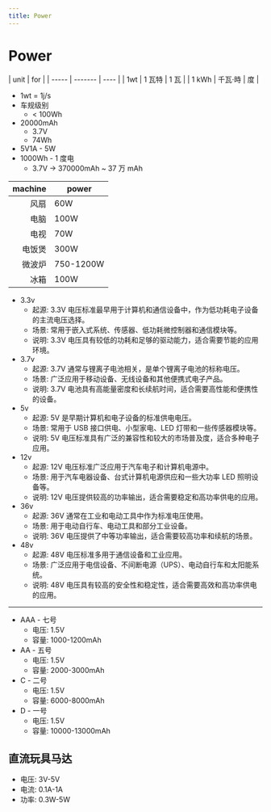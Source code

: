 ```yaml
---
title: Power
---
```


# Power

| unit  | for     |
| ----- | ------- | ---- |
| 1wt   | 1 瓦特  | 1 瓦 |
| 1 kWh | 千瓦·時 | 度   |

- 1wt = 1j/s
- 车规级别
  - < 100Wh
- 20000mAh
  - 3.7V
  - 74Wh
- 5V1A - 5W
- 1000Wh - 1 度电
  - 3.7V -> 370000mAh ~ 37 万 mAh

| machine | power     |
| ------: | --------- |
|    风扇 | 60W       |
|    电脑 | 100W      |
|    电视 | 70W       |
|  电饭煲 | 300W      |
|  微波炉 | 750-1200W |
|    冰箱 | 100W      |

- 3.3v
  - 起源: 3.3V 电压标准最早用于计算机和通信设备中，作为低功耗电子设备的主流电压选择。
  - 场景: 常用于嵌入式系统、传感器、低功耗微控制器和通信模块等。
  - 说明: 3.3V 电压具有较低的功耗和足够的驱动能力，适合需要节能的应用环境。
- 3.7v
  - 起源: 3.7V 通常与锂离子电池相关，是单个锂离子电池的标称电压。
  - 场景: 广泛应用于移动设备、无线设备和其他便携式电子产品。
  - 说明: 3.7V 电池具有高能量密度和长续航时间，适合需要高性能和便携性的设备。
- 5v
  - 起源: 5V 是早期计算机和电子设备的标准供电电压。
  - 场景: 常用于 USB 接口供电、小型家电、LED 灯带和一些传感器模块等。
  - 说明: 5V 电压标准具有广泛的兼容性和较大的市场普及度，适合多种电子应用。
- 12v
  - 起源: 12V 电压标准广泛应用于汽车电子和计算机电源中。
  - 场景: 用于汽车电器设备、台式计算机电源供应和一些大功率 LED 照明设备等。
  - 说明: 12V 电压提供较高的功率输出，适合需要稳定和高功率供电的应用。
- 36v
  - 起源: 36V 通常在工业和电动工具中作为标准电压使用。
  - 场景: 用于电动自行车、电动工具和部分工业设备。
  - 说明: 36V 电压提供了中等功率输出，适合需要较高功率和续航的场景。
- 48v
  - 起源: 48V 电压标准多用于通信设备和工业应用。
  - 场景: 广泛应用于电信设备、不间断电源（UPS）、电动自行车和太阳能系统。
  - 说明: 48V 电压具有较高的安全性和稳定性，适合需要高效和高功率供电的应用。

---

- AAA - 七号
  - 电压: 1.5V
  - 容量: 1000-1200mAh
- AA - 五号
  - 电压: 1.5V
  - 容量: 2000-3000mAh
- C - 二号
  - 电压: 1.5V
  - 容量: 6000-8000mAh
- D - 一号
  - 电压: 1.5V
  - 容量: 10000-13000mAh


## 直流玩具马达

- 电压: 3V-5V
- 电流: 0.1A-1A
- 功率: 0.3W-5W
